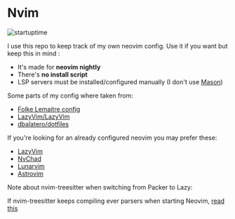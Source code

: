 # Nvim

![startuptime](https://byob.yarr.is/n3wborn/nvim/startuptime)

I use this repo to keep track of my own neovim config.
Use it if you want but keep this in mind :

- It's made for **neovim nightly**
- There's **no install script**
- LSP servers must be installed/configured manually (I don't use [Mason](https://github.com/williamboman/mason.nvim))

Some parts of my config where taken from:

- [Folke Lemaitre config](https://github.com/folke/dot/tree/master/nvim)
- [LazyVim/LazyVim](https://github.com/LazyVim/LazyVim)
- [dbalatero/dotfiles](https://github.com/dbalatero/dotfiles)

If you're looking for an already configured neovim you may prefer these:

- [LazyVim](https://github.com/LazyVim/LazyVim)
- [NvChad](https://github.com/NvChad/NvChad)
- [Lunarvim](https://github.com/LunarVim/LunarVim)
- [Astrovim](https://github.com/AstroNvim/AstroNvim)

Note about nvim-treesitter when switching from Packer to Lazy:

If nvim-treesitter keeps compiling ever parsers when starting Neovim, [read this](https://shorturl.at/aKSTU)
